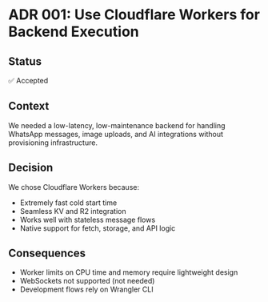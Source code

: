 # ADR 001: Use Cloudflare Workers for Backend Execution

## Status

✅ Accepted

## Context

We needed a low-latency, low-maintenance backend for handling WhatsApp messages, image uploads, and AI integrations without provisioning infrastructure.

## Decision

We chose Cloudflare Workers because:

- Extremely fast cold start time
- Seamless KV and R2 integration
- Works well with stateless message flows
- Native support for fetch, storage, and API logic

## Consequences

- Worker limits on CPU time and memory require lightweight design
- WebSockets not supported (not needed)
- Development flows rely on Wrangler CLI
